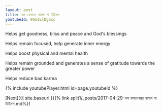 ```yaml
---
layout: post
title: ওম যেসাসে নামায গা টাইমস
youtubeId: 9SmILlDgacc
---
```

 
 
Helps get goodness, bliss and peace and God's blessings
 
Helps remain focused, help generate inner energy 
 
Helps boost physical and mental health 
 
Helps remain grounded and generates a sense of gratitude towards the greater power 
 
Helps reduce bad karma
 
 
 
 


{% include youtubePlayer.html id=page.youtubeId %}
 
[Next]({{ site.baseurl }}{% link  split1/_posts/2017-04-29-ওম বামদেবায়া নামায গা টাইমস.md%})
 
